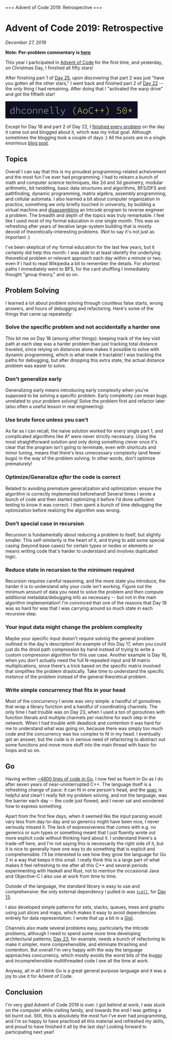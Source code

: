 === Advent of Code 2019: Retrospective ===

# Advent of Code 2019: Retrospective

_December 27, 2019_

**Note: Per-problem commentary is [here](/advent-of-code-2019-commentary.html)**

This year I participated in [Advent of
Code](https://adventofcode.com/2019) for the first time, and yesterday, on Christmas Day, I finished all fifty
stars!

After finishing part 1 of [Day
25](/advent-of-code-2019-commentary.html#day-25), upon
discovering that part 2 was just "have you gotten all the other
stars," I went back and finished part 2 of [Day
22](/advent-of-code-2019-commentary.html#day-22) -- the only
thing I had remaining. After doing that I "activated the warp
drive" and got the fiftieth star!

<img src="img/aoc2019stars.png">

Except for Day 18 and part 2 of Day 22, I [finished every
problem](img/aoc2019leaderboard.png) on the day it came out and
blogged about it, which was my initial goal. Although sometimes
the blogging took a couple of days :) All the posts are in a
single enormous [blog
post](/advent-of-code-2019-commentary.html).

## Topics

Overall I can say that this is my proudest programming-related
acheivement and the most fun I've ever had programming. I had to
relearn a bunch of math and computer science techniques, like 2d
and 3d geometry, modular arithmetic, bit twiddling, basic data
structures and algorithms, BFS/DFS and pathfinding, dynamic
programming, matrix algebra, assembly programming, and cellular
automata. I also learned a bit about computer organization in
practice, something we only briefly touched in university, by
building a virtual machine and
[disassembling](/advent-of-code-2019-commentary.html#intcode-reverse-engineering)
an Intcode program to reverse engineer a problem. The breadth and
depth of the topics was truly remarkable. I feel like I used most
of my formal education in one single month. This was so
refreshing after years of iterative large-system building that is
mostly devoid of theoretically-interesting problems. (Not to say
it's not just as important :)

I've been skeptical of my formal education for the last few
years, but it certainly did help this month: I was able to
at least identify the underlying theoretical problem or relevant
approach each day within a minute or two, even if I had to read
Wikipedia a bit to remember the details. For shortest paths I
immediately went to BFS, for the card shuffling I immediately
thought "group theory," and so on.

## Problem Solving

I learned a lot about problem solving through countless false
starts, wrong answers, and hours of debugging and refactoring.
Here's some of the things that came up repeatedly:

### Solve the specific problem and not accidentally a harder one

This bit me on Day 18 (among other things): keeping track of the
key visit path at each step was a harder problem than just
tracking total distance traveled, since relying on distances
alone makes it possible to solve with dynamic programming, which
is what made it tractable! I was tracking the paths for
debugging, but after dropping this extra state, the actual distance
problem was easier to solve.

### Don't generalize early

Generalizing early means introducing early complexity when you're
supposed to be solving a specific problem. Early complexity can
mean bugs unrelated to your problem solving! Solve the problem
first and refactor later (also often a useful lesson in real
engineering).

### Use brute force unless you can't

As far as I can recall, the naive solution worked for every
single part 1, and complicated algorithms like A\* were never
strictly necessary. Using the most straightforward solution and
only doing something clever once it's clear that the program
isn't going to terminate, even with shortcuts and minor tuning,
means that there's less unnecessary complexity (and fewer bugs)
in the way of the problem solving. In other words, don't optimize
prematurely!

### Optimize/Generalize _after_ the code is correct

Related to avoiding premature generalization and optimization:
ensure the algorithm is correctly implemented beforehand!
Several times I wrote a bunch of code and then started optimizing
it before I'd done sufficient testing to know it was correct. I
then spent a bunch of time debugging the optimization before
realizing the algorithm was wrong.

### Don’t special case in recursion

Recursion is fundamentally about reducing a problem to itself,
but slightly smaller. This self-similarity is the heart of it,
and trying to add some special casing (beyond base cases) for
certain types or nodes or elements or means writing code that's
harder to understand and involves duplicated logic.

### Reduce state in recursion to the minimum required

Recursion requires careful reasoning, and the more state you
introduce, the harder it is to understand why your code isn't
working. Figure out the minimum amount of data you need to solve
the problem and then compute additional metadata/debugging info
as necessary -- but not in the main algorithm implementation!
I'm convinced that one of the reasons that Day 18 was so hard for
was that I was carrying around so much state in each recursive
step.

### Your input data might change the problem complexity

Maybe your specific input doesn't require solving the general
problem outlined in the day's description! An example of this Day
17, when you could just do the droid path compression by hand
instead of trying to write a custom compression algorithm for
this use case. Another example is Day 16, when you don't actually
need the full N-repeated input and M matrix multiplications,
since there's a trick based on the specific matrix involved that
simplifies the problem drastically. Take time to understand the
specific _instance_ of the problem instead of the general
theoretical problem .

### Write simple concurrency that fits in your head

Most of the concurrency I wrote was very simple: a handful of
goroutines that wrap a library function and a handful of
coordinating channels. The only time I had trouble was on Day 23,
when I used a ton of goroutines with function literals and
multiple channels per machine for each step in the network.
When I had trouble with deadlock and contention it was hard for
me to understand what was going on, because there was simply too
much code and the concurrency was too complex to fit in my head.
I eventually got an answer, but the code is in serious need of
refactoring to abstract out some functions and move more stuff
into the main thread with basic for loops and so on.

## Go

Having written [~4800 lines of code in
Go](https://github.com/dhconnelly/advent-of-code-2019), I now
feel as fluent in Go as I do after seven years of
near-uninterrupted C++. The language itself is a refreshing
change of pace: it can fit in one person's head, and the
[spec](https://golang.org/ref/spec) is helpful and clear! I
really felt my problem solving, and not the language, was the
barrier each day -- the code just flowed, and I never sat and
wondered how to express something.

Apart from the first few days, when it seemed like the input
parsing would vary less from day-to-day and so generics might
have been nice, I never seriously missed it. The lack of
expressiveness that comes with e.g. no generics or sum types or
something meant that I just fluently wrote out more explicit code
without thinking hard about it. I understand there's a trade-off
here, and I'm not saying this is necessarily the right side of
it, but it is nice to generally have one way to do something that
is explicit and comprehensible. I'll be interested to see how
they grow the language for Go 2 in a way that keeps it this
small. I really think this is a large part of what makes it
feel refreshing to me after all this C++ and several periods
experimenting with Haskell and Rust, not to mention the
occasional Java and Objective-C I also use at work from time to
time.

Outside of the language, the standard library is easy to use and
comprehensive: the only external dependency I pulled in was
[`tcell`](https://github.com/gdamore/tcell), for [Day
13](/advent-of-code-2019-commentary.html#day-13).

I also developed simple patterns for sets, stacks, queues, trees
and graphs using just slices and maps, which makes it easy to
avoid dependencies entirely for data representation. I wrote that
up a bit in a
[Gist](https://gist.github.com/dhconnelly/7c99902b00874900ef8dff374a04f477).

Channels also made several problems easy, particularly the
Intcode problems, although I need to spend some more time
developing architectural patterns; [Day
23](/advent-of-code-2019-commentary.html#day-23), for example,
needs a bunch of refactoring to make it simpler, more
comprehensible, and eliminate thrashing and contention. But
overall I'm very happy with the way the language approaches
concurrency, which mostly avoids the worst bits of the buggy and
incomprehensible multithreaded code I see all the time at work.

Anyway, all in all I think Go is a great general purpose language
and it was a joy to use it for Advent of Code.

## Conclusion

I'm very glad Advent of Code 2019 is over. I got behind at work,
I was stuck on the computer while visiting family, and towards
the end I was getting a bit burnt out. Still, this is absolutely
the most fun I've ever had programming, and I'm so happy to have
practiced all this material and refreshed my skills, and proud to
have finished it all by the last day! Looking forward to
participating next year!
